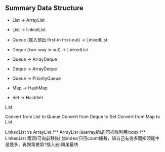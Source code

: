 ## Summary Data Structure

- List -> ArrayList
- List -> linkedList
- Queue (尾入頭出 first-in first-out) -> LinkedList
- Deque (two-way in out) -> LinkedList
- Queue -> ArrayDeque
- Deque -> ArrayDeque
- Queue -> PriorityQueue

- Map -> HashMap
- Set -> HashSet

List<Customer>

Convert from List to Queue
Convert from Deque to Set
Convert from Map to List

LinkedList vs ArrayList
/** ArrayList (由array組成)可插隊利用index
/** LinkedList 兩頭(可向前移後),無index(只用count總數，知自己有幾多而知頭尾中是幾多，再按第要第?插入去)頭尾最快
